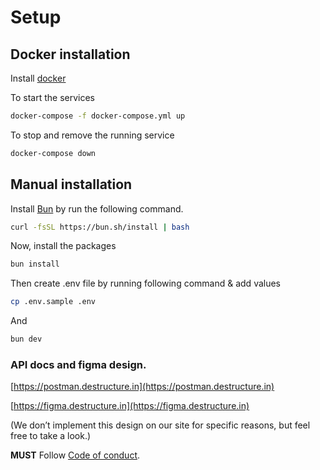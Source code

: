 # Setup

## Docker installation

Install [docker](https://docs.docker.com/engine/install/)

To start the services

```bash
docker-compose -f docker-compose.yml up
```

To stop and remove the running service

```bash
docker-compose down
```

## Manual installation

Install [Bun](https://bun.sh/) by run the following command.

```bash
curl -fsSL https://bun.sh/install | bash
```

Now, install the packages

```bash
bun install
```

Then create .env file by running following command & add values

```bash
cp .env.sample .env
```

And

```bash
bun dev
```

### API docs and figma design.

[https://postman.destructure.in](https://postman.destructure.in)

[https://figma.destructure.in](https://figma.destructure.in)

(We don’t implement this design on our site for specific reasons, but feel free to take a look.)

**MUST** Follow [Code of conduct](./docs/COC.md).
